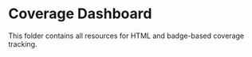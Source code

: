 # Coverage Dashboard

This folder contains all resources for HTML and badge-based coverage tracking.
